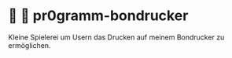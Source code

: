 # :incoming_envelope: :page_with_curl: pr0gramm-bondrucker
Kleine Spielerei um Usern das Drucken auf meinem Bondrucker zu ermöglichen.

